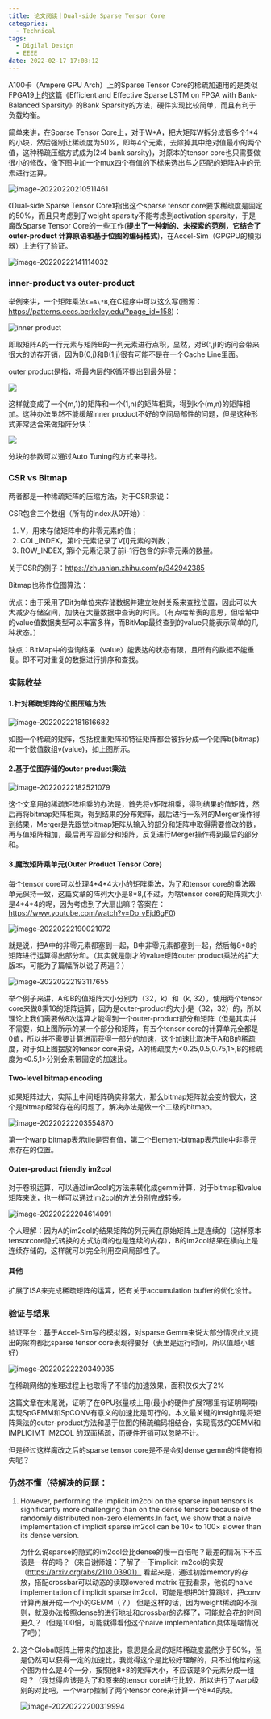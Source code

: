 ```yaml
---
title: 论文阅读｜Dual-side Sparse Tensor Core
categories:
  - Technical
tags:
  - Digilal Design
  - EEEE
date: 2022-02-17 17:08:12
---
```


A100卡（Ampere GPU Arch）上的Sparse Tensor Core的稀疏加速用的是类似FPGA19上的这篇《Efficient and Effective Sparse LSTM on FPGA with Bank-Balanced Sparsity》的Bank Sparsity的方法，硬件实现比较简单，而且有利于负载均衡。

简单来讲，在Sparse Tensor Core上，对于W\*A，把大矩阵W拆分成很多个1\*4的小块，然后强制让稀疏度为50%，即每4个元素，去除掉其中绝对值最小的两个值，这种稀疏压缩方式成为(2:4 bank sarsity)，对原本的tensor core也只需要做很小的修改，像下图中加一个mux四个有值的下标来选出与之匹配的矩阵A中的元素进行运算。

![image-20220220210511461](https://leiblog-imgbed.oss-cn-beijing.aliyuncs.com/img/image-20220220210511461.png)

《Dual-side Sparse Tensor Core》指出这个sparse tensor core要求稀疏度是固定的50%，而且只考虑到了weight sparsity不能考虑到activation sparsity，于是魔改Sparse Tensor Core的一些工作(**提出了一种新的、未探索的范例，它结合了 outer-product 计算原语和基于位图的编码格式**)，在Accel-Sim（GPGPU的模拟器）上进行了验证。

![image-20220222141114032](https://leiblog-imgbed.oss-cn-beijing.aliyuncs.com/img/image-20220222141114032.png)

### inner-product vs outer-product

举例来讲，一个矩阵乘法`C=A\*B`,在C程序中可以这么写(图源：https://patterns.eecs.berkeley.edu/?page_id=158)：

![inner product](https://leiblog-imgbed.oss-cn-beijing.aliyuncs.com/img/20220221185923.png)

即取矩阵A的一行元素与矩阵B的一列元素进行点积，显然，对B(:,j)的访问会带来很大的访存开销，因为B(0,j)和B(1,j)很有可能不是在一个Cache Line里面。

outer product是指，将最内层的K循环提出到最外层：

![](https://leiblog-imgbed.oss-cn-beijing.aliyuncs.com/img/20220221191615.png)

这样就变成了一个(m,1)的矩阵和一个(1,n)的矩阵相乘，得到k个(m,n)的矩阵相加。这种办法虽然不能缓解inner product不好的空间局部性的问题，但是这种形式非常适合来做矩阵分块：

![](https://leiblog-imgbed.oss-cn-beijing.aliyuncs.com/img/20220221192433.png)

分块的参数可以通过Auto Tuning的方式来寻找。

### CSR vs Bitmap

两者都是一种稀疏矩阵的压缩方法，对于CSR来说：

CSR包含三个数组（所有的index从0开始）：

1. V，用来存储矩阵中的非零元素的值；
2. COL_INDEX，第i个元素记录了V[i]元素的列数；
3. ROW_INDEX, 第i个元素记录了前i-1行包含的非零元素的数量。

关于CSR的例子：https://zhuanlan.zhihu.com/p/342942385

Bitmap也称作位图算法：

优点：由于采用了Bit为单位来存储数据并建立映射关系来查找位置，因此可以大大减少存储空间，加快在大量数据中查询的时间。（有点哈希表的意思，但哈希中的value值数据类型可以丰富多样，而BitMap最终查到的value只能表示简单的几种状态。）

缺点：BitMap中的查询结果（value）能表达的状态有限，且所有的数据不能重复。即不可对重复的数据进行排序和查找。

### 实际收益

#### 1.针对稀疏矩阵的位图压缩方法

![image-20220222181616682](https://leiblog-imgbed.oss-cn-beijing.aliyuncs.com/img/image-20220222181616682.png)

如图一个稀疏的矩阵，包括权重矩阵和特征矩阵都会被拆分成一个矩阵b(bitmap)和一个数值数组v(value)，如上图所示。

#### 2.基于位图存储的outer product乘法

![image-20220222182521079](https://leiblog-imgbed.oss-cn-beijing.aliyuncs.com/img/image-20220222182521079.png)

这个文章用的稀疏矩阵相乘的办法是，首先将v矩阵相乘，得到结果的值矩阵，然后再将bitmap矩阵相乘，得到结果的分布矩阵，最后进行一系列的Merger操作得到结果，Merger是先跟觉bitmap矩阵从输入的部分和矩阵中取得需要修改的数，再与值矩阵相加，最后再写回部分和矩阵，反复进行Merger操作得到最后的部分和。

#### 3.魔改矩阵乘单元(Outer Product Tensor Core)

每个tensor core可以处理4\*4\*4大小的矩阵乘法，为了和tensor core的乘法器单元保持一致，这篇文章的阵列大小是8\*8,(不过，为啥tensor core的矩阵乘大小是4\*4\*4的呢，因为考虑到了大扇出嘛？答案在：https://www.youtube.com/watch?v=Do_vEjd6gF0)

![image-20220222190021072](https://leiblog-imgbed.oss-cn-beijing.aliyuncs.com/img/image-20220222190021072.png)

就是说，把A中的非零元素都塞到一起，B中非零元素都塞到一起，然后每8*8的矩阵进行运算得出部分和。（其实就是刚才的value矩阵outer product乘法的扩大版本，可能为了篇幅所以说了两遍？）

![image-20220222193117655](https://leiblog-imgbed.oss-cn-beijing.aliyuncs.com/img/image-20220222193117655.png)

举个例子来讲，A和B的值矩阵大小分别为（32，k）和（k, 32），使用两个tensor core来做8乘16的矩阵运算，因为是outer-product的大小是（32，32）的，所以理论上我们需要做8次运算才能得到一个outer-product部分和矩阵（但是其实并不需要，如上图所示的某一个部分和矩阵，有五个tensor core的计算单元全都是0值，所以并不需要计算进而获得一部分的加速，这个加速比取决于A和B的稀疏度，对于如上图摆放的tensor core来说，A的稀疏度为<0.25,0.5,0.75,1>,B的稀疏度为<0.5,1>分别会来带固定的加速比。

#### Two-level bitmap encoding

如果矩阵过大，实际上中间矩阵确实非常大，那么bitmap矩阵就会变的很大，这个是bitmap经常存在的问题了，解决办法是做一个二级的bitmap。

![image-20220222203554870](https://leiblog-imgbed.oss-cn-beijing.aliyuncs.com/img/image-20220222203554870.png)

第一个warp bitmap表示tile是否有值，第二个Element-bitmap表示tile中非零元素存在的位置。

#### Outer-product friendly im2col

对于卷积运算，可以通过im2col的方法来转化成gemm计算，对于bitmap和value矩阵来说，也一样可以通过im2col的方法分别完成转换。

![image-20220222204614091](https://leiblog-imgbed.oss-cn-beijing.aliyuncs.com/img/image-20220222204614091.png)

个人理解：因为A的im2col的结果矩阵的列元素在原始矩阵上是连续的（这样原本tensorcore隐式转换的方式访问的也是连续的内存），B的im2col结果在横向上是连续存储的，这样就可以完全利用空间局部性了。

#### 其他

扩展了ISA来完成稀疏矩阵的运算，还有关于accumulation buffer的优化设计。

### 验证与结果

验证平台：基于Accel-Sim写的模拟器，对sparse Gemm来说大部分情况此文提出的架构都比sparse tensor core表现得要好（表里是运行时间，所以值越小越好）

![image-20220222220349035](https://leiblog-imgbed.oss-cn-beijing.aliyuncs.com/img/image-20220222220349035.png)

在稀疏网络的推理过程上也取得了不错的加速效果，面积仅仅大了2%

这篇文章在末尾说，证明了在GPU张量核上用(最小的硬件扩展?哪里有证明啊喂)实现SpGEMM和SpCONV有意义的加速比是可行的。本文最关键的insight是将矩阵乘法的outer-product方法和基于位图的稀疏编码相结合，实现高效的GEMM和 IMPLICIMT IM2COL 的双面稀疏，而硬件开销可以忽略不计。

但是经过这样魔改之后的sparse tensor core是不是会对dense gemm的性能有损失呢？

### 仍然不懂（待解决的问题：

1. However, performing the implicit im2col on the sparse input tensors is significantly more challenging than on the dense tensors because of the randomly distributed non-zero elements.In fact, we show that a naive implementation of implicit sparse im2col can be 10× to 100× slower than its dense version.

   为什么说sparse的隐式的im2col会比dense的慢一百倍呢？最差的情况下不应该是一样的吗？（来自谢师姐：了解了一下implicit im2col的实现（https://arxiv.org/abs/2110.03901）
   看起来是，通过初始memory的存放，搭配crossbar可以动态的读取lowered matrix
   在我看来，他说的naive implementation of implicit sparse im2col，可能是想把0计算跳过，把conv计算再展开成一个小的GEMM（？）
   但是这样的话，因为weight稀疏的不规则，就没办法按照dense的进行地址和crossbar的选择了，可能就会花的时间更久？（但是100倍，可能就得看他这个naive implementation具体是啥情况了吧））

2. 这个Global矩阵上带来的加速比，意思是全局的矩阵稀疏度虽然少于50%，但是仍然可以获得一定的加速比，我觉得这个是比较好理解的，只不过他给的这个图为什么是4个一分，按照他8*8的矩阵大小，不应该是8个元素分成一组吗？（我觉得应该是为了和原来的tensor core进行比较，所以进行了warp级别的对比吧，一个warp控制了两个tensor core来计算一个8\*4的块。

   ![image-20220222200319994](https://leiblog-imgbed.oss-cn-beijing.aliyuncs.com/img/image-20220222200319994.png)

<!-- more -->
